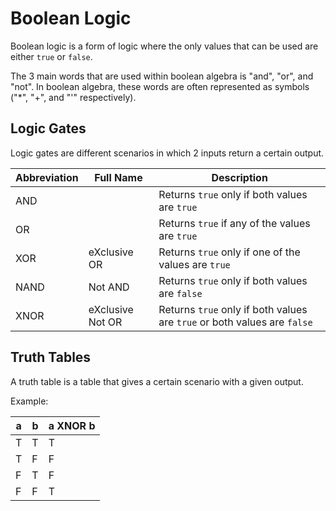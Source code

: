 # Boolean Logic

Boolean logic is a form of logic where the only values that can be used are either `true` or `false`.

The 3 main words that are used within boolean algebra is "and", "or", and "not".
In boolean algebra, these words are often represented as symbols ("\*", "+", and "'" respectively).

## Logic Gates

Logic gates are different scenarios in which 2 inputs return a certain output.

| Abbreviation | Full Name        | Description                                                              |
| ------------ | ---------------- | ------------------------------------------------------------------------ |
| AND          |                  | Returns `true` only if both values are `true`                            |
| OR           |                  | Returns `true` if any of the values are `true`                           |
| XOR          | eXclusive OR     | Returns `true` only if one of the values are `true`                      |
| NAND         | Not AND          | Returns `true` only if both values are `false`                           |
| XNOR         | eXclusive Not OR | Returns `true` only if both values are `true` or both values are `false` |

## Truth Tables

A truth table is a table that gives a certain scenario with a given output.

Example:

| a   | b   | a XNOR b |
| --- | --- | -------- |
| T   | T   | T        |
| T   | F   | F        |
| F   | T   | F        |
| F   | F   | T        |
